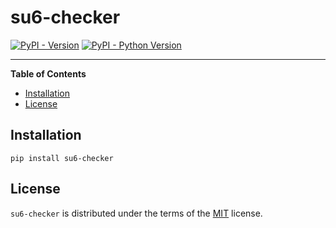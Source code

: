 # su6-checker

[![PyPI - Version](https://img.shields.io/pypi/v/su6-checker.svg)](https://pypi.org/project/su6-checker)
[![PyPI - Python Version](https://img.shields.io/pypi/pyversions/su6-checker.svg)](https://pypi.org/project/su6-checker)

-----

**Table of Contents**

- [Installation](#installation)
- [License](#license)

## Installation

```console
pip install su6-checker
```

## License

`su6-checker` is distributed under the terms of the [MIT](https://spdx.org/licenses/MIT.html) license.
